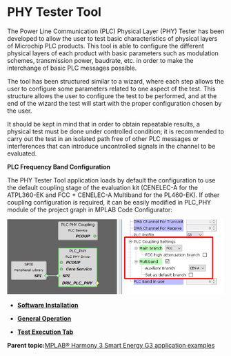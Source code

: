 # PHY Tester Tool

The Power Line Communication \(PLC\) Physical Layer \(PHY\) Tester has been developed to allow the user to test basic characteristics of physical layers of Microchip PLC products. This tool is able to configure the different physical layers of each product with basic parameters such as modulation schemes, transmission power, baudrate, etc. in order to make the interchange of basic PLC messages possible.

The tool has been structured similar to a wizard, where each step allows the user to configure some parameters related to one aspect of the test. This structure allows the user to configure the test to be performed, and at the end of the wizard the test will start with the proper configuration chosen by the user.

It should be kept in mind that in order to obtain repeatable results, a physical test must be done under controlled condition; it is recommended to carry out the test in an isolated path free of other PLC messages or interferences that can introduce uncontrolled signals in the channel to be evaluated.

**PLC Frequency Band Configuration**

The PHY Tester Tool application loads by default the configuration to use the default coupling stage of the evaluation kit \(CENELEC-A for the ATPL360-EK and FCC + CENELEC-A Multiband for the PL460-EK\). If other coupling configuration is required, it can be easily modified in PLC\_PHY module of the project graph in MPLAB Code Configurator:

![](GUID-6A63ADFF-73E9-4D62-BAED-4A45D9747189-low.png "Coupling Configuration in PLC_PHY Module")

-   **[Software Installation](GUID-1D9DED98-CBBD-4169-BA95-B3FFD7132E28.md)**  

-   **[General Operation](GUID-B100A198-F557-4D9B-83FF-C5ADEC4EFF86.md)**  

-   **[Test Execution Tab](GUID-78A16873-B401-41CD-84C9-638D2324436A.md)**  


**Parent topic:**[MPLAB® Harmony 3 Smart Energy G3 application examples](GUID-E7088925-2B61-4F0B-A288-229317BC6841.md)

